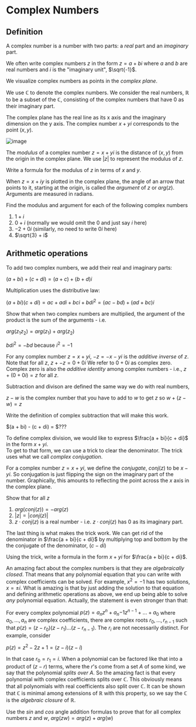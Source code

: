 # Complex Numbers
## Definition
A complex number is a number with two parts: a _real_ part and an _imaginary_ part.

We often write complex numbers $z$ in the form $z = a + bi$ where $a$ and $b$ are
real numbers and $i$ is the "imaginary unit", $\sqrt{-1}$.

We visualize complex numbers as points in the _complex plane_.  

We use $\mathbb{C}$ to denote the complex numbers.  We consider the real numbers, $\mathbb{R}$ to be a subset
of the $\mathbb{C}$, consisting of the complex numbers that have $0$ as their imaginary part.

The complex plane has the real line as its x axis and the imaginary dimension on the y axis.
The complex number $x +yi$ corresponds to the point $(x,y)$.

![image](https://encrypted-tbn0.gstatic.com/images?q=tbn:ANd9GcQg2hPuW3bnRkQZHxXRjO6GduQQIJSS-u2LWw&s)

The _modulus_ of a complex number $z = x + yi$ is the distance of $(x,y)$ from the origin in the complex plane.
We use $|z|$ to represent the modulus of $z$.

Write a formula for the modulus of $z$ in terms of $x$ and $y$.

When $z = x + iy$ is plotted in the complex plane, the angle of an arrow that points to it, starting at the origin,
is called the _argument_ of $z$ or $arg(z)$. Arguments are measured in radians.

Find the modulus and argument for each of the following complex numbers

 1. $1 + i$  
 2. $0 + i$  (normally we would omit the $0$ and just say $i$ here)
 3. $-2  + 0i$ (similarly, no need to write $0i$ here)
 4. $\sqrt{3} + i$

## Arithmetic operations
To add two complex numbers, we add their real and imaginary parts: 

$(a + bi) + (c + di) = (a + c) + (b + d) i$

Multiplication uses the distributive law:

$(a + bi)(c + di) = ac + adi + bci + bdi^2 = (ac - bd) + (ad + bc)i$ 

Show that when two complex numbers are multiplied, the argument of the product is the sum of the arguments - i.e.

$arg(z_1 z_2) = arg(z_1) + arg(z_2)$

$bdi^2 = -bd$ because $i^2 = -1$

For any complex number $z = x + yi$, $-z = -x - yi$ is the _additive inverse_ of $z$. Note that for all $z$, $z + -z = 0 + 0i$
We refer to $0 + 0i$ as complex zero.  Complex zero is also the _additive identity_ among complex numbers - i.e., $z + (0 + 0i) = z$ for all $z$.

Subtraction and divison are defined the same way we do with real numbers,

$z - w$ is the complex number that you have to add to $w$ to get $z$ so $w + (z - w ) = z$

Write the definition of complex subtraction that will make this work.

$(a + bi) - (c + di) = $???

To define complex division, we would like to express $\frac{a + bi}{c + di}$ in the form $x + yi$.  
To get to that form, we can use a trick to clear the denominator. The trick uses what we call _complex conjugation_.

For a complex number $z = x + yi$, we define the _conjugate_, $conj(z)$ to be $x - yi$. So conjugation is just flipping the sign on the imaginary part of the number.  Graphically, this amounts to reflecting the point across the $x$ axis in the complex plane. 

Show that for all $z$
1.  $arg(conj(z)) = -arg(z)$
2.  $|z| = |conj(z)|$
3.  $z \cdot conj(z)$ is a real number - i.e. $z \cdot conj(z)$ has $0$ as its imaginary part.

The last thing is what makes the trick work.  We can get rid of the denominator in $\frac{a + bi}{c + di}$ 
by multiplying top and bottom by the the conjugate of the denominator, $(c - di)$

Using the trick, write a formula in the form $x + yi$ for $\frac{a + bi}{c + di}$.

An amazing fact about the complex numbers is that they are _algebraically closed_.  That means that any polynomial equation that you can write with complex coefficients can be solved.  For example, $x^2 = -1$ has two solutions, $x = \pm i$.  What is amazing is that by just adding the solution to that equation and defining arithmetic operations as above, we end up being able to solve *any* polynomial equation. Actually, the statement is even stronger than that:

For every complex polynomial $p(z) = a_nz^n + a_n{-1}z^{n-1} + ... + a_0$ where $a_0, ..., a_n$ are complex coefficients, there are complex roots $r_0, ..., r_{n-1}$ such that $p(z) = (z - r_0)(z - r_1)...(z - r_{n-1}).$  The $r_i$ are not necessarily distinct.  For example, consider

$p(z) = z^2 -2z + 1 = (z - i)(z - i)$

In that case $r_0 = r_1 = i$.  When a polynomial can be factored like that into a product of $(z - r)$ terms, where the $r$'s come from a set $A$ of some kind, we say that the polynomial _splits over A_.  So the amazing fact is that every polynomial with complex coefficients splits over $\mathbb{C}$. This obviously means that all polynomials with real coefficients also split over $\mathbb{C}$.  It can be shown that $\mathbb{C}$ is minimal among extensions of $\mathbb{R}$ with this property, so we say the $\mathbb{C}$ is the _algebraic closure_ of $\mathbb{R}$.

Use the $sin$ and $cos$ angle addition formulas to prove that for all complex numbers $z$ and $w$, $arg(zw) = arg(z) + arg(w)$
